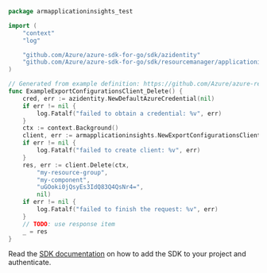 ```go
package armapplicationinsights_test

import (
	"context"
	"log"

	"github.com/Azure/azure-sdk-for-go/sdk/azidentity"
	"github.com/Azure/azure-sdk-for-go/sdk/resourcemanager/applicationinsights/armapplicationinsights"
)

// Generated from example definition: https://github.com/Azure/azure-rest-api-specs/tree/main/specification/applicationinsights/resource-manager/Microsoft.Insights/stable/2015-05-01/examples/ExportConfigurationDelete.json
func ExampleExportConfigurationsClient_Delete() {
	cred, err := azidentity.NewDefaultAzureCredential(nil)
	if err != nil {
		log.Fatalf("failed to obtain a credential: %v", err)
	}
	ctx := context.Background()
	client, err := armapplicationinsights.NewExportConfigurationsClient("subid", cred, nil)
	if err != nil {
		log.Fatalf("failed to create client: %v", err)
	}
	res, err := client.Delete(ctx,
		"my-resource-group",
		"my-component",
		"uGOoki0jQsyEs3IdQ83Q4QsNr4=",
		nil)
	if err != nil {
		log.Fatalf("failed to finish the request: %v", err)
	}
	// TODO: use response item
	_ = res
}
```

Read the [SDK documentation](https://github.com/Azure/azure-sdk-for-go/blob/sdk%2Fresourcemanager%2Fapplicationinsights%2Farmapplicationinsights%2Fv1.0.0/sdk/resourcemanager/applicationinsights/armapplicationinsights/README.md) on how to add the SDK to your project and authenticate.
